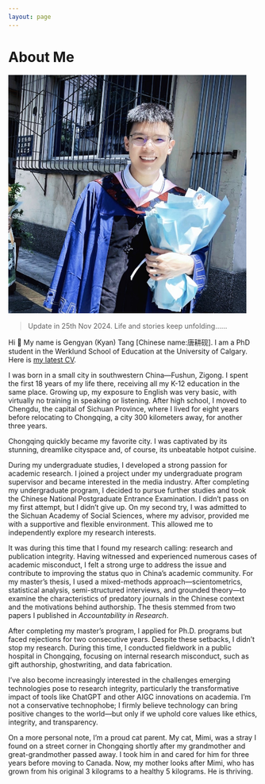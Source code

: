 ```yaml
---
layout: page
---
```


# About Me

<img src="1664867172379.jpg" class="floatpic" width="480" height="480">

> Update in 25th Nov 2024. Life and stories keep unfolding......

Hi 👋 My name is Gengyan (Kyan) Tang [Chinese name:唐耕砚]. I am a PhD student in the Werklund School of Education at the University of Calgary. Here is [my latest CV](CV-Gengyan.pdf).

I was born in a small city in southwestern China—Fushun, Zigong. I spent the first 18 years of my life there, receiving all my K-12 education in the same place. Growing up, my exposure to English was very basic, with virtually no training in speaking or listening. After high school, I moved to Chengdu, the capital of Sichuan Province, where I lived for eight years before relocating to Chongqing, a city 300 kilometers away, for another three years.

Chongqing quickly became my favorite city. I was captivated by its stunning, dreamlike cityspace and, of course, its unbeatable hotpot cuisine.

During my undergraduate studies, I developed a strong passion for academic research. I joined a project under my undergraduate program supervisor and became interested in the media industry. After completing my undergraduate program, I decided to pursue further studies and took the Chinese National Postgraduate Entrance Examination. I didn’t pass on my first attempt, but I didn’t give up. On my second try, I was admitted to the Sichuan Academy of Social Sciences, where my advisor, provided me with a supportive and flexible environment. This allowed me to independently explore my research interests.

It was during this time that I found my research calling: research and publication integrity. Having witnessed and experienced numerous cases of academic misconduct, I felt a strong urge to address the issue and contribute to improving the status quo in China’s academic community. For my master’s thesis, I used a mixed-methods approach—scientometrics, statistical analysis, semi-structured interviews, and grounded theory—to examine the characteristics of predatory journals in the Chinese context and the motivations behind authorship. The thesis stemmed from two papers I published in *Accountability in Research*.

After completing my master’s program, I applied for Ph.D. programs but faced rejections for two consecutive years. Despite these setbacks, I didn’t stop my research. During this time, I conducted fieldwork in a public hospital in Chongqing, focusing on internal research misconduct, such as gift authorship, ghostwriting, and data fabrication.

I’ve also become increasingly interested in the challenges emerging technologies pose to research integrity, particularly the transformative impact of tools like ChatGPT and other AIGC innovations on academia. I’m not a conservative technophobe; I firmly believe technology can bring positive changes to the world—but only if we uphold core values like ethics, integrity, and transparency.

On a more personal note, I’m a proud cat parent. My cat, Mimi, was a stray I found on a street corner in Chongqing shortly after my grandmother and great-grandmother passed away. I took him in and cared for him for three years before moving to Canada. Now, my mother looks after Mimi, who has grown from his original 3 kilograms to a healthy 5 kilograms. He is thriving.


